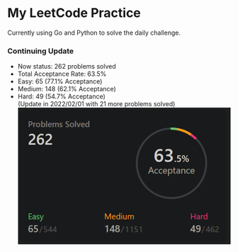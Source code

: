 # My LeetCode Practice

Currently using Go and Python to solve the daily challenge.
### Continuing Update 
 * Now status: 262 problems solved
 * Total Acceptance Rate: 63.5%
 * Easy: 65 (77.1% Acceptance)
 * Medium: 148 (62.1% Acceptance)
 * Hard: 49 (54.7% Acceptance)  
(Update in 2022/02/01 with 21 more problems solved)  
![Git](./fig/leetcodestatus.png)  